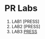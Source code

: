 # PR Labs

1. LAB1 [PRESS]
2. LAB2 [PRESS]
3. LAB3 [PRESS](https://github.com/Secoranda/PR/blob/master/Lab3/README.md)
